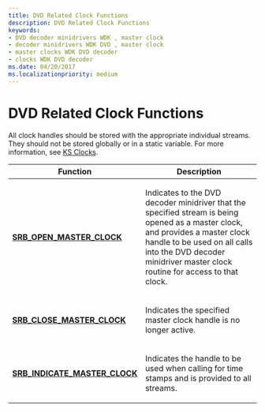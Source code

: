 ```yaml
---
title: DVD Related Clock Functions
description: DVD Related Clock Functions
keywords:
- DVD decoder minidrivers WDK , master clock
- decoder minidrivers WDK DVD , master clock
- master clocks WDK DVD decoder
- clocks WDK DVD decoder
ms.date: 04/20/2017
ms.localizationpriority: medium
---
```


# DVD Related Clock Functions





All clock handles should be stored with the appropriate individual streams. They should not be stored globally or in a static variable. For more information, see [KS Clocks](ks-clocks.md).

<table>
<colgroup>
<col width="50%" />
<col width="50%" />
</colgroup>
<thead>
<tr class="header">
<th>Function</th>
<th>Description</th>
</tr>
</thead>
<tbody>
<tr class="odd">
<td><p><a href="/windows-hardware/drivers/stream/srb-open-master-clock" data-raw-source="[&lt;strong&gt;SRB_OPEN_MASTER_CLOCK&lt;/strong&gt;](./srb-open-master-clock.md)"><strong>SRB_OPEN_MASTER_CLOCK</strong></a></p></td>
<td><p>Indicates to the DVD decoder minidriver that the specified stream is being opened as a master clock, and provides a master clock handle to be used on all calls into the DVD decoder minidriver master clock routine for access to that clock.</p></td>
</tr>
<tr class="even">
<td><p><a href="/windows-hardware/drivers/stream/srb-close-master-clock" data-raw-source="[&lt;strong&gt;SRB_CLOSE_MASTER_CLOCK&lt;/strong&gt;](./srb-close-master-clock.md)"><strong>SRB_CLOSE_MASTER_CLOCK</strong></a></p></td>
<td><p>Indicates the specified master clock handle is no longer active.</p></td>
</tr>
<tr class="odd">
<td><p><a href="/windows-hardware/drivers/stream/srb-indicate-master-clock" data-raw-source="[&lt;strong&gt;SRB_INDICATE_MASTER_CLOCK&lt;/strong&gt;](./srb-indicate-master-clock.md)"><strong>SRB_INDICATE_MASTER_CLOCK</strong></a></p></td>
<td><p>Indicates the handle to be used when calling for time stamps and is provided to all streams.</p></td>
</tr>
</tbody>
</table>

 


